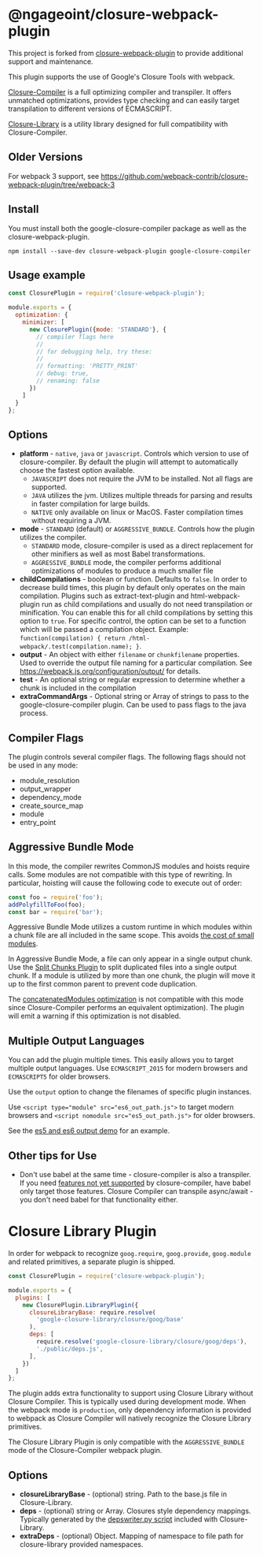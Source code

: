 # @ngageoint/closure-webpack-plugin

This project is forked from [closure-webpack-plugin](https://github.com/webpack-contrib/closure-webpack-plugin) to provide additional support and maintenance.

This plugin supports the use of Google's Closure Tools with webpack.

[Closure-Compiler](https://developers.google.com/closure/compiler/) is a full optimizing compiler and transpiler.
It offers unmatched optimizations, provides type checking and can easily target transpilation to different versions of ECMASCRIPT.

[Closure-Library](https://developers.google.com/closure/library/) is a utility library designed for full compatibility
with Closure-Compiler.

## Older Versions

For webpack 3 support, see https://github.com/webpack-contrib/closure-webpack-plugin/tree/webpack-3

## Install

You must install both the google-closure-compiler package as well as the closure-webpack-plugin.

```
npm install --save-dev closure-webpack-plugin google-closure-compiler
```

## Usage example

```js
const ClosurePlugin = require('closure-webpack-plugin');

module.exports = {
  optimization: {
    minimizer: [
      new ClosurePlugin({mode: 'STANDARD'}, {
        // compiler flags here
        //
        // for debugging help, try these:
        //
        // formatting: 'PRETTY_PRINT'
        // debug: true,
        // renaming: false
      })
    ]
  }
};
```

## Options

 * **platform** - `native`, `java` or `javascript`. Controls which version to use of closure-compiler.
     By default the plugin will attempt to automatically choose the fastest option available.
    - `JAVASCRIPT` does not require the JVM to be installed. Not all flags are supported.
    - `JAVA` utilizes the jvm. Utilizes multiple threads for parsing and results in faster compilation for large builds.
    - `NATIVE` only available on linux or MacOS. Faster compilation times without requiring a JVM.
 * **mode** - `STANDARD` (default) or `AGGRESSIVE_BUNDLE`. Controls how the plugin utilizes the compiler.
    - `STANDARD` mode, closure-compiler is used as a direct replacement for other minifiers as well as most Babel transformations.
    - `AGGRESSIVE_BUNDLE` mode, the compiler performs additional optimizations of modules to produce a much smaller file
 * **childCompilations** - boolean or function. Defaults to `false`.
  In order to decrease build times, this plugin by default only operates on the main compilation.
  Plugins such as extract-text-plugin and html-webpack-plugin run as child compilations and
  usually do not need transpilation or minification. You can enable this for all child compilations
  by setting this option to `true`. For specific control, the option can be set to a function which
  will be passed a compilation object.
  Example: `function(compilation) { return /html-webpack/.test(compilation.name); }`.
 * **output** - An object with either `filename` or `chunkfilename` properties. Used to override the
  output file naming for a particular compilation. See https://webpack.js.org/configuration/output/
  for details.
 * **test** - An optional string or regular expression to determine whether a chunk is included in the compilation
 * **extraCommandArgs** - Optional string or Array of strings to pass to the google-closure-compiler plugin.
   Can be used to pass flags to the java process.

## Compiler Flags

The plugin controls several compiler flags. The following flags should not be used in any mode:

 * module_resolution
 * output_wrapper
 * dependency_mode
 * create_source_map
 * module
 * entry_point

## Aggressive Bundle Mode

In this mode, the compiler rewrites CommonJS modules and hoists require calls. Some modules are not compatible with this type of rewriting. In particular, hoisting will cause the following code to execute out of order:

```js
const foo = require('foo');
addPolyfillToFoo(foo);
const bar = require('bar');
```

Aggressive Bundle Mode utilizes a custom runtime in which modules within a chunk file are all included in the same scope.
This avoids [the cost of small modules](https://nolanlawson.com/2016/08/15/the-cost-of-small-modules/).

In Aggressive Bundle Mode, a file can only appear in a single output chunk. Use the [Split Chunks Plugin](https://webpack.js.org/plugins/split-chunks-plugin/)
to split duplicated files into a single output chunk. If a module is utilized by more than one chunk, the
plugin will move it up to the first common parent to prevent code duplication.

The [concatenatedModules optimization](https://webpack.js.org/configuration/optimization/#optimization-concatenatemodules)
is not compatible with this mode since Closure-Compiler performs an equivalent optimization).
The plugin will emit a warning if this optimization is not disabled.

## Multiple Output Languages

You can add the plugin multiple times. This easily allows you to target multiple output languages.
Use `ECMASCRIPT_2015` for modern browsers and `ECMASCRIPT5` for older browsers.

Use the `output` option to change the filenames of specific plugin instances.

Use `<script type="module" src="es6_out_path.js">` to target modern browsers and
`<script nomodule src="es5_out_path.js">` for older browsers.

See the [es5 and es6 output demo](https://github.com/webpack-contrib/closure-webpack-plugin/tree/master/demo/es5-and-es6)
for an example.

## Other tips for Use
 * Don't use babel at the same time - closure-compiler is also a transpiler.
   If you need [features not yet supported](https://github.com/google/closure-compiler/wiki/ECMAScript6) by closure-compiler, have babel
   only target those features. Closure Compiler can transpile async/await - you don't need babel for that functionality either.

# Closure Library Plugin
In order for webpack to recognize `goog.require`, `goog.provide`, `goog.module` and related primitives,
a separate plugin is shipped.

```js
const ClosurePlugin = require('closure-webpack-plugin');

module.exports = {
  plugins: [
    new ClosurePlugin.LibraryPlugin({
      closureLibraryBase: require.resolve(
        'google-closure-library/closure/goog/base'
      ),
      deps: [
        require.resolve('google-closure-library/closure/goog/deps'),
        './public/deps.js',
      ],
    })
  ]
};
```
The plugin adds extra functionality to support using Closure Library without Closure Compiler.
This is typically used during development mode. When the webpack mode is `production`,
only dependency information is provided to webpack as Closure Compiler will natively recognize
the Closure Library primitives.

The Closure Library Plugin is only compatible with the `AGGRESSIVE_BUNDLE` mode of the Closure-Compiler
webpack plugin.

## Options

 * **closureLibraryBase** - (optional) string. Path to the base.js file in Closure-Library.
 * **deps** - (optional) string or Array. Closures style dependency mappings. Typically generated by the
   [depswriter.py script](https://developers.google.com/closure/library/docs/depswriter) included with Closure-Library.
 * **extraDeps** - (optional) Object. Mapping of namespace to file path for closure-library provided namespaces.
